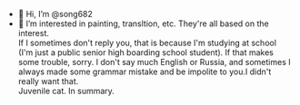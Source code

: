 - 👋 Hi, I’m @song682
- 👀 I’m interested in painting, transltion, etc. They're all based on the interest.  
 If I sometimes don't reply you, that is because I'm studying at school (I'm just a public senior high boarding school student). If that makes some trouble, sorry.
 I don't say much English or Russia, and sometimes I always made some grammar mistake and be impolite to you.I didn't really want that.  
 Juvenile cat. In summary.

<!---
song682/song682 is a ✨ special ✨ repository because its `README.md` (this file) appears on your GitHub profile.
You can click the Preview link to take a look at your changes.
--->

